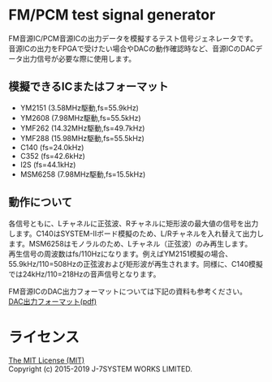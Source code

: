 FM/PCM test signal generator
============================

FM音源IC/PCM音源ICの出力データを模擬するテスト信号ジェネレータです。  
音源ICの出力をFPGAで受けたい場合やDACの動作確認時など、音源ICのDACデータ出力信号が必要な際に使用します。  

模擬できるICまたはフォーマット
----------------------------
- YM2151 (3.58MHz駆動,fs=55.9kHz)
- YM2608 (7.98MHz駆動,fs=55.5kHz)
- YMF262 (14.32MHz駆動,fs=49.7kHz)
- YMF288 (15.98MHz駆動,fs=55.5kHz)
- C140 (fs=24.0kHz)
- C352 (fs=42.6kHz)
- I2S (fs=44.1kHz)
- MSM6258 (7.98MHz駆動,fs=15.5kHz)

動作について
-----------
各信号ともに、Lチャネルに正弦波、Rチャネルに矩形波の最大値の信号を出力します。C140はSYSTEM-IIボード模擬のため、L/Rチャネルを入れ替えて出力します。MSM6258はモノラルのため、Lチャネル（正弦波）のみ再生します。  
再生信号の周波数はfs/110Hzになります。例えばYM2151模擬の場合、55.9kHz/110=508Hzの正弦波および矩形波が再生されます。同様に、C140模擬では24kHz/110=218Hzの音声信号となります。

FM音源ICのDAC出力フォーマットについては下記の資料も参考ください。  
[DAC出力フォーマット(pdf)](https://drive.google.com/file/d/0Bw0BfOQoAOEEZGhCTVQ1Wk13SzQ/view)


ライセンス
=========
[The MIT License (MIT)](https://opensource.org/licenses/MIT)  
Copyright (c) 2015-2019 J-7SYSTEM WORKS LIMITED.

